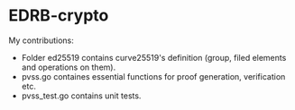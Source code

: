 # EDRB-crypto
My contributions:
* Folder ed25519 contains curve25519's definition (group, filed elements and operations on them).
* pvss.go containes essential functions for proof generation, verification etc.
* pvss_test.go contains unit tests.
